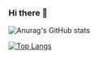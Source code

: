 ### Hi there 👋

<!--
**elf3/elf3** is a ✨ _special_ ✨ repository because its `README.md` (this file) appears on your GitHub profile.

Here are some ideas to get you started:

- 🔭 I’m currently working on ...
- 🌱 I’m currently learning ...
- 👯 I’m looking to collaborate on ...
- 🤔 I’m looking for help with ...
- 💬 Ask me about ...
- 📫 How to reach me: ...
- 😄 Pronouns: ...
- ⚡ Fun fact: ...
-->

![Anurag's GitHub stats](https://github-readme-stats.vercel.app/api?username=elf3&show_icons=true&theme=radical)


[![Top Langs](https://github-readme-stats.vercel.app/api/top-langs/?username=elf3&hide=javascript,html,css,scss,less,PLpgSQL&layout=compact)](https://github.com/anuraghazra/github-readme-stats)
